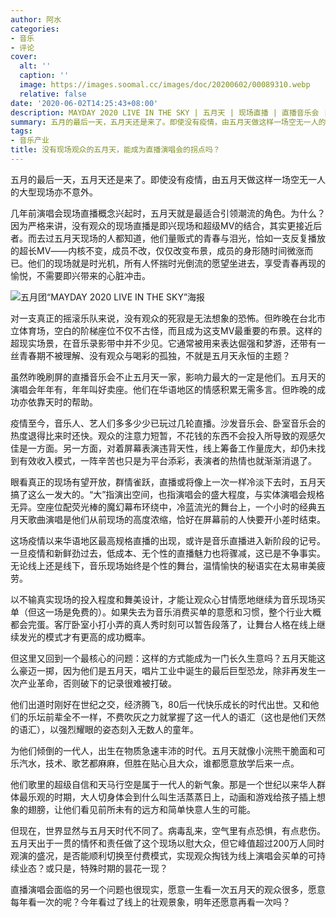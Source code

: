```yaml
---
author: 阿水
categories:
- 音乐
- 评论
cover:
  alt: ''
  caption: ''
  image: https://images.soomal.cc/images/doc/20200602/00089310.webp
  relative: false
date: '2020-06-02T14:25:43+08:00'
description: MAYDAY 2020 LIVE IN THE SKY | 五月天 | 现场直播 | 直播音乐会 | 源自：澎湃新闻 | 版权：转载 |  平均/总评分：00.00/0
summary: 五月的最后一天，五月天还是来了。即使没有疫情，由五月天做这样一场空无一人的大型现场亦不意外。几年前演唱会现场直播概念兴起时，五月天就是最适合引领潮流的角色。为什么？因为严格来讲，没有观众的现场直播是即兴现场和超级MV的结合，其实更接近后者……
tags:
- 音乐产业
title: 没有现场观众的五月天，能成为直播演唱会的拐点吗？
---
```


五月的最后一天，五月天还是来了。即使没有疫情，由五月天做这样一场空无一人的大型现场亦不意外。

几年前演唱会现场直播概念兴起时，五月天就是最适合引领潮流的角色。为什么？因为严格来讲，没有观众的现场直播是即兴现场和超级MV的结合，其实更接近后者。而去过五月天现场的人都知道，他们量贩式的青春与泪光，恰如一支反复播放的超长MV――内核不变，成员不改，仅仅改变布景，成员的身形随时间微涨而已。他们的现场就是时光机，所有人怀揣时光倒流的愿望坐进去，享受青春再现的愉悦，不需要即兴带来的心脏冲击。

![五月团“MAYDAY 2020 LIVE IN THE SKY”海报](https://images.soomal.cc/images/doc/20200602/00089309_01.webp)





对一支真正的摇滚乐队来说，没有观众的死寂是无法想象的恐怖。但昨晚在台北市立体育场，空白的阶梯座位不仅不古怪，而且成为这支MV最重要的布景。这样的超现实场景，在音乐录影带中并不少见。它通常被用来表达倔强和梦游，还带有一丝青春期不被理解、没有观众与喝彩的孤独，不就是五月天永恒的主题？

虽然昨晚刷屏的直播音乐会不止五月天一家，影响力最大的一定是他们。五月天的演唱会年年有，年年叫好卖座。他们在华语地区的情感积累无需多言。但昨晚的成功亦依靠天时的帮助。

疫情至今，音乐人、艺人们多多少少已玩过几轮直播。沙发音乐会、卧室音乐会的热度退得比来时还快。观众的注意力短暂，不花钱的东西不会投入所导致的观感欠佳是一方面。另一方面，对着屏幕表演违背天性，线上筹备工作量庞大，却仍未找到有效收入模式，一阵辛苦也只是为平台添彩，表演者的热情也就渐渐消退了。

眼看真正的现场有望开放，群情雀跃，直播或将像上一次一样冷淡下去时，五月天搞了这么一发大的。“大”指演出空间，也指演唱会的盛大程度，与实体演唱会规格无异。空座位配荧光棒的魔幻幕布环绕中，冷蓝流光的舞台上，一个小时的经典五月天歌曲演唱是他们从前现场的高度浓缩，恰好在屏幕前的人快要开小差时结束。

这场疫情以来华语地区最高规格直播的出现，或许是音乐直播进入新阶段的记号。一旦疫情和新鲜劲过去，低成本、无个性的直播魅力也将骤减，这已是不争事实。无论线上还是线下，音乐现场始终是个性的舞台，温情愉快的秘语实在太易审美疲劳。

以不输真实现场的投入程度和舞美设计，才能让观众心甘情愿地继续为音乐现场买单（但这一场是免费的）。如果失去为音乐消费买单的意愿和习惯，整个行业大概都会完蛋。客厅卧室小打小弄的真人秀时刻可以暂告段落了，让舞台人格在线上继续发光的模式才有更高的成功概率。

但这里又回到一个最核心的问题：这样的方式能成为一门长久生意吗？五月天能这么豪迈一掷，因为他们是五月天，唱片工业中诞生的最后巨型恐龙，除非再发生一次产业革命，否则破下的记录很难被打破。

他们出道时刚好在世纪之交，经济腾飞，80后一代快乐成长的时代出世。又和他们的乐坛前辈全不一样，不费吹灰之力就掌握了这一代人的语汇（这也是他们天然的语汇），以强烈耀眼的姿态刻入无数人的童年。

为他们倾倒的一代人，出生在物质急速丰沛的时代。五月天就像小浣熊干脆面和可乐汽水，技术、歌艺都麻麻，但胜在贴心且大众，谁都愿意放学后来一点。

他们歌里的超级自信和天马行空是属于一代人的新气象。那是一个世纪以来华人群体最乐观的时期，大人切身体会到什么叫生活蒸蒸日上，动画和游戏给孩子插上想象的翅膀，让他们看见前所未有的远方和简单快意人生的可能。

但现在，世界显然与五月天时代不同了。病毒乱来，空气里有点恐惧，有点悲伤。五月天出于一贯的情怀和责任做了这个现场以慰大众，但它峰值超过200万人同时观演的盛况，是否能顺利切换至付费模式，实现观众掏钱为线上演唱会买单的可持续业态？或只是，特殊时期的昙花一现？

直播演唱会面临的另一个问题也很现实，愿意一生看一次五月天的观众很多，愿意每年看一次的呢？今年看过了线上的壮观景象，明年还愿意再看一次吗？